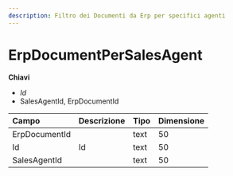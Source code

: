 ```yaml
---
description: Filtro dei Documenti da Erp per specifici agenti
---
```


# ErpDocumentPerSalesAgent

**Chiavi**

* _Id_
* SalesAgentId, ErpDocumentId

| Campo | Descrizione | Tipo | Dimensione |
| :--- | :--- | :--- | :--- |
| ErpDocumentId |  | text | 50 |
| Id | Id | text | 50 |
| SalesAgentId |  | text | 50 |

